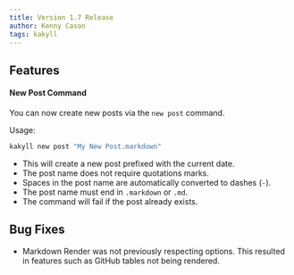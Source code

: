 ```yaml
---
title: Version 1.7 Release
author: Kenny Cason
tags: kakyll
---
```


## Features

#### New Post Command

You can now create new posts via the `new post` command.

Usage:

```bash
kakyll new post "My New Post.markdown"
```

- This will create a new post prefixed with the current date.
- The post name does not require quotations marks.
- Spaces in the post name are automatically converted to dashes (`-`).
- The post name must end in `.markdown` or `.md`.
- The command will fail if the post already exists.


## Bug Fixes

- Markdown Render was not previously respecting options. This resulted in features such as GitHub tables not being rendered.
